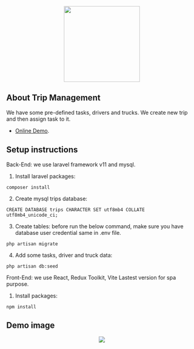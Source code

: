 <p align="center"><a href="https://tripsmng.ilam.ac.ir" target="_blank"><img src="https://cdn-icons-png.freepik.com/512/974/974593.png" width="200"></a></p>

## About Trip Management

We have some pre-defined tasks, drivers and trucks. We create new trip and then assign task to it.

- [Online Demo](https://tripsmng.ilam.ac.ir).

## Setup instructions

Back-End: we use laravel framework v11 and mysql.
1. Install laravel packages:

```
composer install
```
2. Create mysql trips database:

```
CREATE DATABASE trips CHARACTER SET utf8mb4 COLLATE utf8mb4_unicode_ci;
```

3. Create tables: before run the below command, make sure you have database user credential same in .env file.

```
php artisan migrate
```

4. Add some tasks, driver and truck data:

```
php artisan db:seed
```

Front-End: we use React, Redux Toolkit, Vite Lastest version for spa purpose.
1. Install packages:

```
npm install
```

## Demo image

<p align="center"><img src="https://tripsmng.ilam.ac.ir/img/demo.png" /></p>

